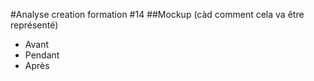 #Analyse creation formation #14
##Mockup (càd comment cela va être représenté)
- Avant
- Pendant
- Après


